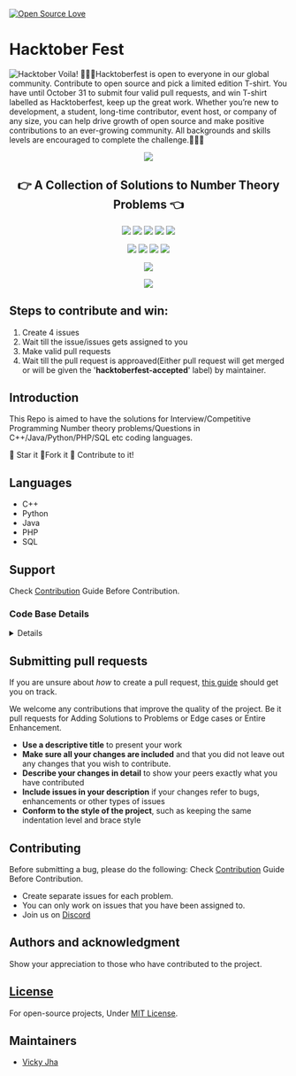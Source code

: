 [![Open Source Love](https://badges.frapsoft.com/os/v1/open-source.svg?v=102)](https://hacktoberfest.digitalocean.com/)&nbsp;

# Hacktober Fest
![Hacktober](https://raw.githubusercontent.com/keshavsingh4522/hacktoberfest2021/35fc6060c5ddead5792f29a2437fea160dbe9804/Assets/logo-hacktoberfest-full.f42e3b1.svg)
Voila!
🙅🏼‍♂️Hacktoberfest is open to everyone in our global community. Contribute to open source and pick a limited edition T-shirt. You have until October 31 to submit four valid pull requests, and win T-shirt labelled as Hacktoberfest, keep up the great work. Whether you’re new to development, a student, long-time contributor, event host, or company of any size, you can help drive growth of open source and make positive contributions to an ever-growing community. All backgrounds and skills levels are encouraged to complete the challenge.🙅🏼‍♂️


<p align="center">
<img src="https://capsule-render.vercel.app/api?type=rect&color=gradient&height=100&section=header&text=Number%20Theory%20for%20Competitive%20/%20for%20Interview%20prep&fontSize=35&fontAlignY=35" /> 
<h2 align="center">👉 A Collection of Solutions to Number Theory Problems 👈</h2>
</p>

<p align="center">
<img src="https://img.shields.io/badge/language-Python-blue?style=for-the-badge">
<img src="https://img.shields.io/badge/language-C++-blue?style=for-the-badge">
<img src="https://img.shields.io/badge/language-Java-blue?style=for-the-badge">
<img src="https://img.shields.io/badge/language-PHP-blue?style=for-the-badge">
<img src="https://img.shields.io/badge/language-SQL-blue?style=for-the-badge">
 </p>
<p align="center">
<img src="https://img.shields.io/github/issues-raw/Vicky-Jha/Number-Theory?style=for-the-badge" >
<img src="https://img.shields.io/github/issues-closed-raw/Vicky-Jha/Number-Theory?style=for-the-badge" >
<img src="https://img.shields.io/github/issues-pr-raw/Vicky-Jha/Number-Theory?style=for-the-badge" >
<img src="https://img.shields.io/github/issues-pr-closed-raw/Vicky-Jha/Number-Theory?style=for-the-badge" >
</p>
<p align="center">
<img src="https://camo.githubusercontent.com/64ce9e38f4bc6cc977a2576a3e1c0c12e56a99d28b7a416aeaea483f9e9c1535/68747470733a2f2f696d672e736869656c64732e696f2f62616467652f6861636b746f626572666573742d323032312d626c756576696f6c6574">
</p>
<p align="center">
<img src="https://img.shields.io/github/contributors/Vicky-Jha/Number-Theory?style=for-the-badge">
</p>

## Steps to contribute and win: 
1. Create 4 issues 
2. Wait till the issue/issues gets assigned to you 
3. Make valid pull requests 
4. Wait till the pull request is approaved(Either pull request will get merged or will be given the '**hacktoberfest-accepted**' label) by maintainer.

## Introduction

This Repo is aimed to have the solutions for Interview/Competitive Programming Number theory problems/Questions in C++/Java/Python/PHP/SQL etc coding languages.

:star2: Star it 
:fork_and_knife:Fork it
:handshake: Contribute to it!


## Languages 
- C++
- Python
- Java
- PHP
- SQL

## Support

Check [Contribution](/CONTRIBUTING.md) Guide Before Contribution.



<!-- Restrctions:maintainers only access -->

<summary><h3>Code Base Details</h3></summary>
<details>

| Problem #                      	| Title           	| Remarks 	      |
|---|---|---|
| 1                  	| Basics                  	|   	|
| 2                    	| Modular Arithmetic    	|  	|
| 3               	| Number Theory               	|  	|
| 4                  |  Coding Problems          |    |
| 5                 | Misc                        |     |



</details>

## Submitting pull requests
If you are unsure about *how* to create a pull request, [this guide](https://www.youtube.com/watch?v=jZtECuvNRiw) should get you on track.

We welcome any contributions that improve the quality of the project. Be it pull requests for Adding Solutions to Problems or Edge cases or Entire Enhancement. 

- **Use a descriptive title** to present your work
- **Make sure all your changes are included** and that you did not leave out any changes that you wish to contribute.
- **Describe your changes in detail** to show your peers exactly what you have contributed
- **Include issues in your description** if your changes refer to bugs, enhancements or other types of issues
- **Conform to the style of the project**, such as keeping the same indentation level and brace style




## Contributing

Before submitting a bug, please do the following:
Check [Contribution](/CONTRIBUTING.md) Guide Before Contribution.

- Create separate issues for each problem.
- You can only work on issues that you have been assigned to.
- Join us on [Discord](https://discord.gg/UezHVp)

## Authors and acknowledgment

Show your appreciation to those who have contributed to the project.

## [License](/LICENSE)

For open-source projects, Under [MIT License](/LICENSE).

## Maintainers

- [Vicky Jha](https://github.com/vicky-jha)
